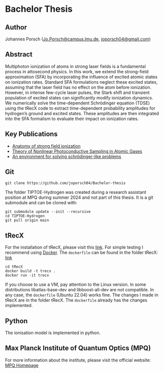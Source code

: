 # Bachelor Thesis

## Author
Johannes Porsch (Jo.Porsch@campus.lmu.de, joporsch04@gmail.com)

## Abstract
Multiphoton ionization of atoms in strong laser fields is a fundamental process in attosecond physics. In this work, we extend the strong-field approximation (SFA) by incorporating the influence of excited atomic states on ionization rates. Standard SFA formulations neglect these excited states, assuming that the laser field has no effect on the atom before ionization. However, in intense few-cycle laser pulses, the Stark shift and transient population of excited states can significantly modify ionization dynamics. We numerically solve the time-dependent Schrödinger equation (TDSE) using the tRecX code to extract time-dependent probability amplitudes for hydrogen’s ground and excited states. These amplitudes are then integrated into the SFA formalism to evaluate their impact on ionization rates. 

## Key Publications
- [Anatomy of strong field ionization](https://doi.org/10.1080/0950034042000275360)
- [Theory of Nonlinear Photoconductive Sampling in Atomic Gases](https://doi.org/10.1002/andp.202300322)
- [An environment for solving schrödinger-like problems](https://gitlab.physik.uni-muenchen.de/AG-Scrinzi/tRecX)

## Git
```
git clone https://github.com/joporsch04/Bachelor-thesis
```
The folder TIPTOE-Hydrogen was created during a research assistant position at MPQ during summer 2024 and not part of this thesis. It is a git submodule and can be cloned with:
```
git submodule update --init --recursive
cd TIPTOE-Hydrogen
git pull origin main
```

## tRecX
For the installation of tRecX, please visit this [link](https://gitlab.physik.uni-muenchen.de/AG-Scrinzi/tRecX). For simple testing I recommend using [Docker](https://www.docker.com/). The `dockerfile` can be found in the folder tRecX:
[link](https://gitlab.physik.uni-muenchen.de/AG-Scrinzi/tRecX)
```
cd tRecX
docker build -t trecx .
docker run -it trecx
```
If you choose to use a VM, pay attention to the Linux version. In some distributions libatlas-base-dev and libboost-all-dev are not compatible. In any case, the `dockerfile` (Ubuntu 22.04) works fine. The changes I made in tRecX are in the folder tRecX. The `dockerfile` already has the changes implemented. 

## Python
The ionisation model is implemented in python. 

## Max Planck Institute of Quantum Optics (MPQ)
For more information about the institute, please visit the official website:
[MPQ Homepage](https://www.mpq.mpg.de)
